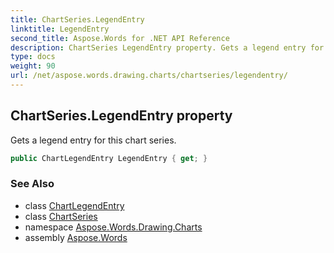 ```yaml
---
title: ChartSeries.LegendEntry
linktitle: LegendEntry
second_title: Aspose.Words for .NET API Reference
description: ChartSeries LegendEntry property. Gets a legend entry for this chart series in C#.
type: docs
weight: 90
url: /net/aspose.words.drawing.charts/chartseries/legendentry/
---
```

## ChartSeries.LegendEntry property

Gets a legend entry for this chart series.

```csharp
public ChartLegendEntry LegendEntry { get; }
```

### See Also

* class [ChartLegendEntry](../../chartlegendentry/)
* class [ChartSeries](../)
* namespace [Aspose.Words.Drawing.Charts](../../chartseries/)
* assembly [Aspose.Words](../../../)
